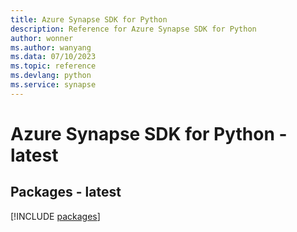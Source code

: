 ```yaml
---
title: Azure Synapse SDK for Python
description: Reference for Azure Synapse SDK for Python
author: wonner
ms.author: wanyang
ms.data: 07/10/2023
ms.topic: reference
ms.devlang: python
ms.service: synapse
---
```

# Azure Synapse SDK for Python - latest
## Packages - latest
[!INCLUDE [packages](synapse-index.md)]